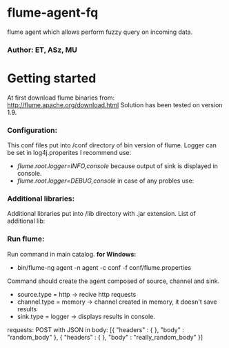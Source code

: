 # flume-agent-fq
  flume agent which allows perform fuzzy query on incoming data.

### Author: ET, ASz, MU

# Getting started
  At first download flume binaries from:
  http://flume.apache.org/download.html
  Solution has been tested on version 1.9.

### Configuration:
  This conf files put into /conf directory of bin version of flume. Logger can be set in log4j.properites
  I recommend use:
 * *flume.root.logger=INFO,console* because output of sink is displayed in console.
 * *flume.root.logger=DEBUG,console* in case of any probles use: 

### Additional libraries:
  Additional libraries put into /lib directory with .jar extension.
  List of additional lib: 

### Run flume:
  Run command in main catalog.
  **for Windows:**
  * bin/flume-ng agent -n agent -c conf -f conf/flume.properties
  
  Command should create the agent composed of source, channel and sink.
  * source.type = http -> recive http requests
  * channel.type = memory -> channel created in memory, it doesn't save results
  * sink.type = logger -> displays results in console.

requests: POST with JSON in body:
[{
  "headers" : {
             },
  "body" : "random_body"
  },
  {
  "headers" : {
             },
  "body" : "really_random_body"
  }]
  

